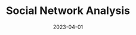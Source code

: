 ---
layout: post
date: 2023-04-01
layout: post
slug: Social Network Analysis
description: for NPTEL
title: Social Network Analysis
# wordpress_id: 188
tags:
- SNA
---